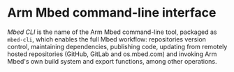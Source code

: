 # Arm Mbed command-line interface

*Mbed CLI* is the name of the Arm Mbed command-line tool, packaged as `mbed-cli`, which enables the full Mbed workflow: repositories version control, maintaining dependencies, publishing code, updating from remotely hosted repositories (GitHub, GitLab and os.mbed.com) and invoking Arm Mbed's own build system and export functions, among other operations.
